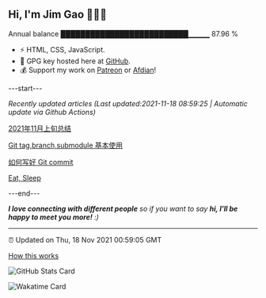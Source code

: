 
<h2>Hi, I'm Jim Gao 👋👨‍💻</h2>

Annual balance    ██████████████████████████▁▁▁▁   87.96 %

- ⚡ HTML, CSS, JavaScript.
- 🔑 GPG key hosted here at [GitHub](https://github.com/tianheg.gpg).
- 💰 Support my work on [Patreon](https://www.patreon.com/tianheg) or [Afdian](https://afdian.net/@tianheg)!

---start---

*Recently updated articles (Last updated:2021-11-18 08:59:25 | Automatic update via Github Actions)*

[2021年11月上旬总结](https://blog.yidajiabei.xyz/posts/2021-nov-up-summary/)

[Git tag,branch,submodule 基本使用](https://blog.yidajiabei.xyz/posts/git-tag-branch-submodule-basic-usage/)

[如何写好 Git commit](https://blog.yidajiabei.xyz/posts/how-to-write-good-git-commit/)

[Eat, Sleep](https://blog.yidajiabei.xyz/en/posts/eat-sleep/)

---end---

<em><b>I love connecting with different people</b> so if you want to say <b>hi, I'll be happy to meet you more!</b> :)</em>

---

⏰ Updated on Thu, 18 Nov 2021 00:59:05 GMT

[How this works](https://github.com/tianheg/tianheg/issues/1)

![GitHub Stats Card](https://tianheg-readme-stats.vercel.app/api?username=tianheg&show_icons=true)

![Wakatime Card](https://tianheg-readme-stats.vercel.app/api/wakatime?username=tianheg&layout=compact)
